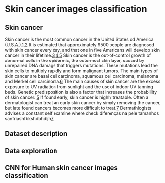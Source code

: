 # Skin cancer images classification

## Skin cancer 

Skin cancer is the most common cancer in the United States od America (U.S.A.).[1](https://pubmed.ncbi.nlm.nih.gov/26042651/),[2](https://pubmed.ncbi.nlm.nih.gov/25442229/)
It is estimated that approximately 9500 people are diagnosed with skin cancer every day, and that one in five Americans will develop skin cancer in their lifetime.[3](https://pubmed.ncbi.nlm.nih.gov/25928283/),[4](https://acsjournals.onlinelibrary.wiley.com/doi/10.3322/caac.21708),[5](https://pubmed.ncbi.nlm.nih.gov/20231498/)
Skin cancer is the out-of-control growth of abnormal cells in the epidermis, the outermost skin layer, caused by unrepaired DNA damage that triggers mutations. These mutations lead the skin cells to multiply rapidly and form malignant tumors. The main types of skin cancer are basal cell carcinoma, squamous cell carcinoma, melanoma and Merkel cell carcinoma.[6](https://www.skincancer.org/skin-cancer-information/)
The main causes of skin cancer are the excess exposure to UV radiation from sunlight and the use of indoor UV tanning beds. Genetic predisposition is also a factor that increases the probablility of skin cancer. [5](https://pubmed.ncbi.nlm.nih.gov/20231498/)
If found early, skin cancer is highly treatable. Often a dermatologist can treat an early skin cancer by simply removing the cancer, but late found cancers becomes more difficult to treat.[7](https://www.aad.org/public/diseases/skin-cancer/find/know-how) 
Dermathlogists advises a constant self examine where check diferenças na pele tamanhos sanfriashfbkshdbhdljh[7](https://www.aad.org/public/diseases/skin-cancer/find/know-how)


## Dataset description

## Data exploration

## CNN for Human skin cancer images classification
